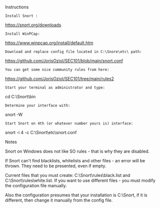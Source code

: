 Instructions

    Install Snort :

https://snort.org/downloads

    Install WinPCap:

https://www.winpcap.org/install/default.htm

    Download and replace config file located in C:\Snore\etc\ path:

https://github.com/JorisOziol/SEC101/blob/main/snort.conf

    You can get some nice community rules from here:

https://github.com/JorisOziol/SEC101/tree/main/rules2

    Start your terminal as administrator and type:

cd C:\Snort\bin

    Determine your interface with:

snort -W

    Start Snort on 4th (or whatever number yours is) interface:

snort -i 4 -c C:\Snort\etc\snort.conf

Notes

Snort on Windows does not like SO rules - that is why they are disabled.

If Snort can't find blacklists, whitelists and other files - an error will be thrown. They need to be presented, even if empty.

Current files that you must create: C:\Snort\rules\black.list and C:\Snort\rules\white.list. If you want to use different files - you must modify the configuration file manually.

Also the configuration presumes that your installation is C:\Snort, if it is different, then change it manually from the config file.
